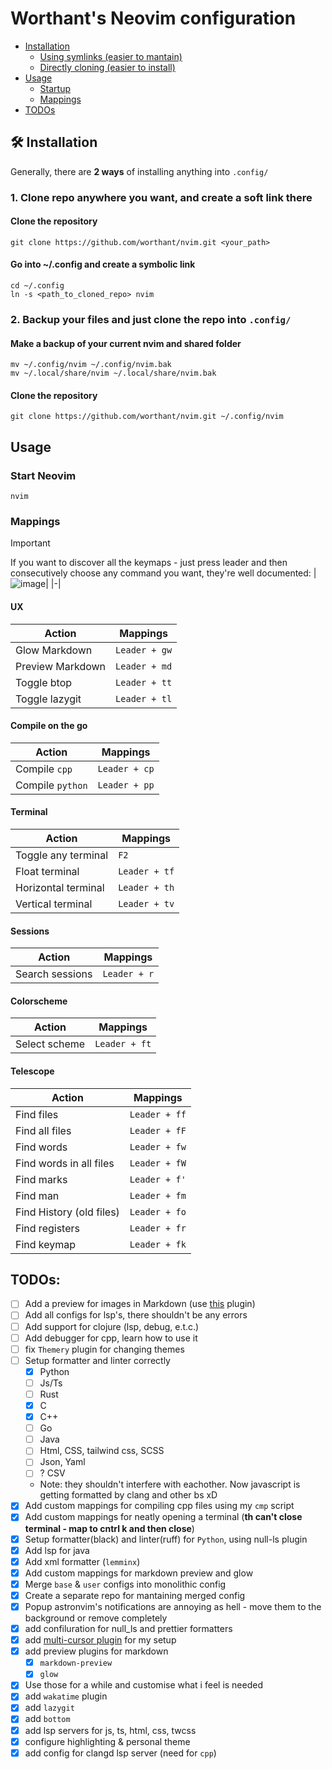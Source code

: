 # Worthant's Neovim configuration

- [Installation](#install)
  - [Using symlinks (easier to mantain)](#symlink)
  - [Directly cloning (easier to install)](#direct)
- [Usage](#usage)
  - [Startup](#start)
  - [Mappings](#mappings)
- [TODOs](#todo)

<a id="install"></a>

## 🛠️ Installation

Generally, there are **2 ways** of installing anything into `.config/`

<a id="symlink"></a>

### 1. Clone repo anywhere you want, and create a soft link there

#### Clone the repository

```shell
git clone https://github.com/worthant/nvim.git <your_path>
```

#### Go into ~/.config and create a symbolic link

```shell
cd ~/.config
ln -s <path_to_cloned_repo> nvim
```

<a id="direct"></a>

### 2. Backup your files and just clone the repo into `.config/`

#### Make a backup of your current nvim and shared folder

```shell
mv ~/.config/nvim ~/.config/nvim.bak
mv ~/.local/share/nvim ~/.local/share/nvim.bak
```

#### Clone the repository

```shell
git clone https://github.com/worthant/nvim.git ~/.config/nvim
```

<a id="usage"></a>

## Usage

<a id="start"></a>

### Start Neovim

```shell
nvim
```

<a id="mappings"></a>

### Mappings

> [!IMPORTANT] 
> If you want to discover all the keymaps - just press leader and
> then consecutively choose any command you want, they're well documented:
> |![image](https://github.com/user-attachments/assets/22492c4a-380c-456e-8f51-34f69ebbfb14)|
> |-|

#### UX

| Action           | Mappings      |
| ---------------- | ------------- |
| Glow Markdown    | `Leader + gw` |
| Preview Markdown | `Leader + md` |
| Toggle btop      | `Leader + tt` |
| Toggle lazygit   | `Leader + tl` |

#### Compile on the go

| Action           | Mappings      |
| ---------------- | ------------- |
| Compile `cpp`    | `Leader + cp` |
| Compile `python` | `Leader + pp` |

#### Terminal

| Action              | Mappings      |
| ------------------- | ------------- |
| Toggle any terminal | `F2`          |
| Float terminal      | `Leader + tf` |
| Horizontal terminal | `Leader + th` |
| Vertical terminal   | `Leader + tv` |

#### Sessions

| Action          | Mappings     |
| --------------- | ------------ |
| Search sessions | `Leader + r` |

#### Colorscheme

| Action        | Mappings      |
| ------------- | ------------- |
| Select scheme | `Leader + ft` |

#### Telescope

| Action                   | Mappings      |
| ------------------------ | ------------- |
| Find files               | `Leader + ff` |
| Find all files           | `Leader + fF` |
| Find words               | `Leader + fw` |
| Find words in all files  | `Leader + fW` |
| Find marks               | `Leader + f'` |
| Find man                 | `Leader + fm` |
| Find History (old files) | `Leader + fo` |
| Find registers           | `Leader + fr` |
| Find keymap              | `Leader + fk` |

<a id="todo"></a>

## TODOs:

- [ ] Add a preview for images in Markdown (use
      [this](https://github.com/3rd/image.nvim) plugin)
- [ ] Add all configs for lsp's, there shouldn't be any errors
- [ ] Add support for clojure (lsp, debug, e.t.c.)
- [ ] Add debugger for cpp, learn how to use it
- [ ] fix `Themery` plugin for changing themes
- [ ] Setup formatter and linter correctly
  - [x] Python
  - [ ] Js/Ts
  - [ ] Rust
  - [x] C
  - [x] C++
  - [ ] Go
  - [ ] Java
  - [ ] Html, CSS, tailwind css, SCSS
  - [ ] Json, Yaml
  - [ ] ? CSV
  - Note: they shouldn't interfere with eachother. Now javascript is getting
    formatted by clang and other bs xD
- [x] Add custom mappings for compiling cpp files using my `cmp` script
- [x] Add custom mappings for neatly opening a terminal (**<leader>th can't
      close terminal - map to cntrl k and then close**)
- [x] Setup formatter(black) and linter(ruff) for `Python`, using null-ls plugin
- [x] Add lsp for java
- [x] Add xml formatter (`lemminx`)
- [x] Add custom mappings for markdown preview and glow
- [x] Merge `base` & `user` configs into monolithic config
- [x] Create a separate repo for mantaining merged config
- [x] Popup astronvim's notifications are annoying as hell - move them to the
      background or remove completely
- [x] add confiluration for null_ls and prettier formatters
- [x] add [multi-cursor plugin](https://github.com/smoka7/multicursors.nvim) for
      my setup
- [x] add preview plugins for markdown
  - [x] `markdown-preview`
  - [x] `glow`
- [x] Use those for a while and customise what i feel is needed
- [x] add `wakatime` plugin
- [x] add `lazygit`
- [x] add `bottom`
- [x] add lsp servers for js, ts, html, css, twcss
- [x] configure highlighting & personal theme
- [x] add config for clangd lsp server (need for `cpp`)
